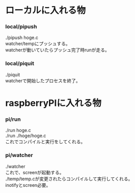 # ローカルに入れる物
### local/pipush
./pipush hoge.c  
watcher/tempにプッシュする。  
watcherが動いていたらプッシュ完了時runが走る。  
### local/piquit
./piquit  
watcherで開始したプロセスを終了。  
# raspberryPIに入れる物
### pi/run
./run hoge.c  
./run ./hoge/hoge.c  
これでコンパイルと実行をしてくれる。
### pi/watcher
./watcher  
これで、screenが起動する。  
./temp/temp.cが変更されたらコンパイルして実行してくれる。  
inotifyとscreen必要。
